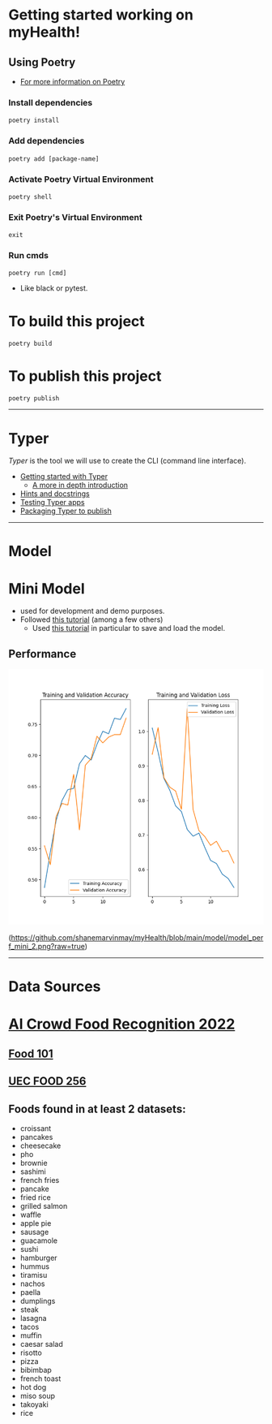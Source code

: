 # Getting started working on myHealth!

## Using Poetry
* [For more information on Poetry](https://python-poetry.org/)

### Install dependencies
```
poetry install
```

### Add dependencies
```
poetry add [package-name]
```

### Activate Poetry Virtual Environment
```
poetry shell
```

### Exit Poetry's Virtual Environment
```
exit
```

### Run cmds
```
poetry run [cmd]
```
* Like black or pytest.

# To build this project
```
poetry build
```

# To publish this project
```
poetry publish
```

---

# Typer
*Typer* is the tool we will use to create the CLI (command line interface).

* [Getting started with Typer](https://typer.tiangolo.com/)
    * [A more in depth introduction](https://typer.tiangolo.com/tutorial/)
* [Hints and docstrings](https://typer.tiangolo.com/tutorial/arguments/help/)
* [Testing Typer apps](https://typer.tiangolo.com/tutorial/testing/)
* [Packaging Typer to publish](https://typer.tiangolo.com/tutorial/package/)

---

# Model

# Mini Model
* used for development and demo purposes.
* Followed [this tutorial](https://www.tensorflow.org/tutorials/images/classification) (among a few others)
    * Used [this tutorial](https://www.tensorflow.org/guide/keras/serialization_and_saving) in particular to save and load the model.
## Performance
![Second iteration resulting in ~75% accuracy](model/model_perf_mini_2.png)

(https://github.com/shanemarvinmay/myHealth/blob/main/model/model_perf_mini_2.png?raw=true)

---

# Data Sources
# [AI Crowd Food Recognition 2022](https://www.aicrowd.com/challenges/food-recognition-benchmark-2022/dataset_files)
## [Food 101](https://www.kaggle.com/datasets/dansbecker/food-101?resource=download)
## [UEC FOOD 256](http://foodcam.mobi/dataset256.html)

## Foods found in at least 2 datasets:
* croissant
* pancakes
* cheesecake
* pho
* brownie
* sashimi
* french fries
* pancake
* fried rice
* grilled salmon
* waffle
* apple pie
* sausage
* guacamole
* sushi
* hamburger
* hummus
* tiramisu
* nachos
* paella
* dumplings
* steak
* lasagna
* tacos
* muffin
* caesar salad
* risotto
* pizza
* bibimbap
* french toast
* hot dog
* miso soup
* takoyaki
* rice